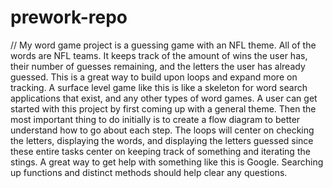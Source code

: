 # prework-repo
// My word game project is a guessing game with an NFL theme. 
All of the words are NFL teams. It keeps track of the amount of wins the user has, 
their number of guesses remaining, and the letters the user has already guessed. 
This is a great way to build upon loops and expand more on tracking.
A surface level game like this is like a skeleton for word search applications that exist,
and any other types of word games. A user can get started with this project by first coming 
up with a general theme. Then the most important thing to do initially is to create a 
flow diagram to better understand how to go about each step. The loops will center on 
checking the letters, displaying the words, and displaying the letters guessed since these 
entire tasks center on keeping track of something and iterating the stings. A great way to get 
help with something like this is Google. Searching up functions and distinct methods 
should help clear any questions. 
